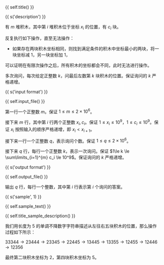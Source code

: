 {{ self.title() }}

{{ s('description') }}

有 $m$ 堆积木，其中第 $i$ 堆积木位于坐标 $x_i$ 的位置，有 $c_i$ 块。

反复执行如下操作，直至无法操作：

- 如果存在两块积木坐标相同，则找到满足条件的积木中坐标最小的两块，将一块坐标减 $1$，另一块坐标加 $1$，

可以证明在有限次操作之后，所有积木的坐标都会不同，此时无法进行操作。

多次询问，每次给定正整数 $k$，问最后左数第 $k$ 块积木的位置。保证询问的 $k$ 严格递增。

{{ s('input format') }}

{{ self.input_file() }}

第一行一个正整数 $m$。保证 $1\le m \le 2\times 10^6$。

接下来 $m$ 行，其中第 $i$ 行两个正整数 $x_i,c_i$。保证 $1\le x_i \le 10^9$，$1\le c_i \le 10^9$。保证 $x_i$ 按照输入的顺序严格递增，即 $x_i<x_{i+1}$。

接下来一行一个正整数 $q$，表示询问个数。保证 $1\le q\le 2\times 10^6$。

接下来 $q$ 行，每行一个正整数 $k$，表示一次询问。保证 $1\le k \le \sum\limits_{i=1}^{m} c_i \le 10^9$。保证询问的 $k$ 严格递增。

{{ s('output format') }}

{{ self.output_file() }}

输出 $q$ 行，每行一个整数，其中第 $i$ 行表示第 $i$ 个询问的答案。

{{ s('sample', 1) }}

{{ self.sample_text() }}

{{ self.title_sample_description() }}

我们用长度为 5 的单调不降数字字符串描述从左往右五块积木的位置，那么操作过程如下所示：

$33344 \to 23444 \to 23345 \to 22445 \to 13445 \to 13355 \to 12455 \to 12446 \to 12356$

最终第二块积木坐标为 2，第四块积木坐标为 5。